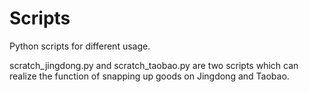 # Scripts
Python scripts for different usage.

scratch_jingdong.py and scratch_taobao.py are two scripts which can realize the function of snapping up goods on Jingdong and Taobao.
